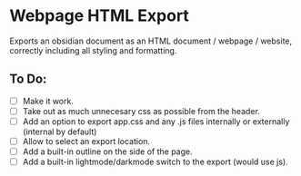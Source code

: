 # Webpage HTML Export

Exports an obsidian document as an HTML document / webpage / website, correctly including all styling and formatting.

## To Do:
- [ ] Make it work.
- [ ] Take out as much unnecesary css as possible from the header. 
- [ ] Add an option to export app.css and any .js files internally or externally (internal by default)
- [ ] Allow to select an export location.
- [ ] Add a built-in outline on the side of the page.
- [ ] Add a built-in lightmode/darkmode switch to the export (would use js).